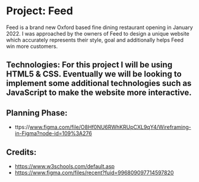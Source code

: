 # Project: Feed 
Feed is a brand new Oxford based fine dining restaurant opening in January 2022. I was approached by the owners of Feed to design a unique website which accurately represents their style, goal and additionally helps Feed win more customers.

## Technologies: For this project I will be using HTML5 & CSS. Eventually we will be looking to implement some additional technologies such as JavaScript to make the website more interactive.

## Planning Phase: 

* ttps://www.figma.com/file/O8Hf0NU6RWhKRUpCXL9qY4/Wireframing-in-Figma?node-id=109%3A276


## Credits:

* https://www.w3schools.com/default.asp
* https://www.figma.com/files/recent?fuid=996809097714597820
